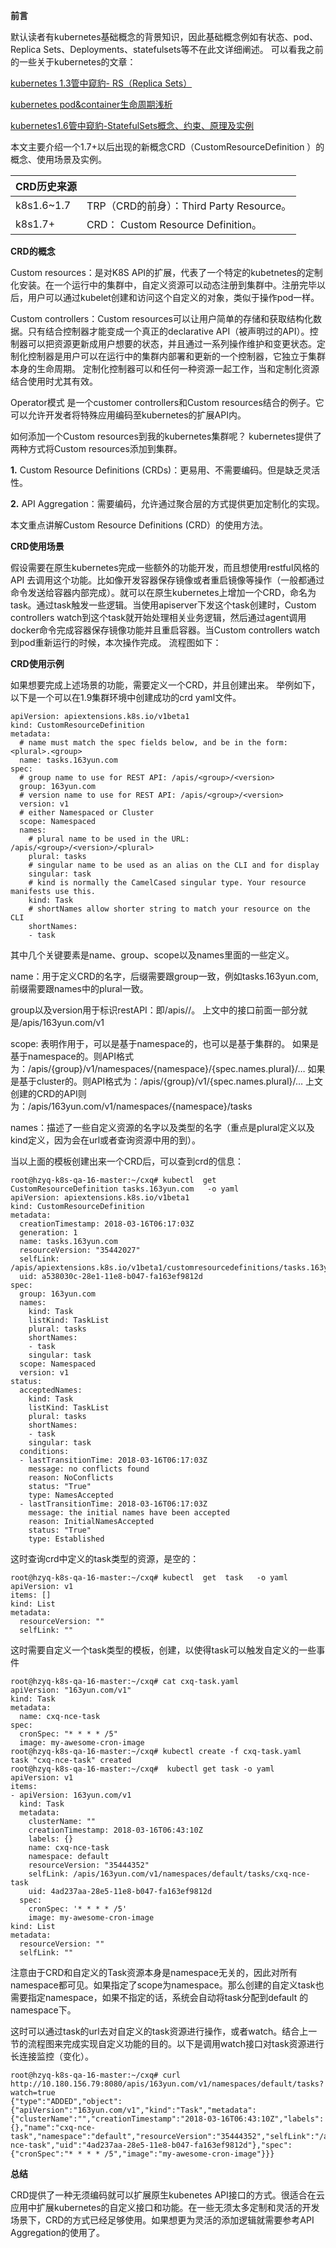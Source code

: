 **前言**

默认读者有kubernetes基础概念的背景知识，因此基础概念例如有状态、pod、Replica Sets、Deployments、statefulsets等不在此文详细阐述。 可以看我之前的一些关于kubernetes的文章：

[kubernetes 1.3管中窥豹- RS（Replica Sets）](https://sq.163yun.com/blog/article/174654699965485056)

[kubernetes pod&container生命周期浅析](https://sq.163yun.com/blog/article/173143805960052736)

[kubernetes1.6管中窥豹-StatefulSets概念、约束、原理及实例](https://sq.163yun.com/blog/article/173570389082607616)

本文主要介绍一个1.7+以后出现的新概念CRD（CustomResourceDefinition ）的概念、使用场景及实例。

| CRD历史来源 |                                          |
| ----------- | ---------------------------------------- |
| k8s1.6~1.7  | TRP（CRD的前身）：Third Party Resource。 |
| k8s1.7+     | CRD： Custom Resource Definition。       |



**CRD的概念**

Custom resources：是对K8S API的扩展，代表了一个特定的kubetnetes的定制化安装。在一个运行中的集群中，自定义资源可以动态注册到集群中。注册完毕以后，用户可以通过kubelet创建和访问这个自定义的对象，类似于操作pod一样。

Custom controllers：Custom resources可以让用户简单的存储和获取结构化数据。只有结合控制器才能变成一个真正的declarative API（被声明过的API）。控制器可以把资源更新成用户想要的状态，并且通过一系列操作维护和变更状态。定制化控制器是用户可以在运行中的集群内部署和更新的一个控制器，它独立于集群本身的生命周期。 定制化控制器可以和任何一种资源一起工作，当和定制化资源结合使用时尤其有效。

Operator模式 是一个customer controllers和Custom resources结合的例子。它可以允许开发者将特殊应用编码至kubernetes的扩展API内。

如何添加一个Custom resources到我的kubernetes集群呢？ kubernetes提供了两种方式将Custom resources添加到集群。

**1.** Custom Resource Definitions (CRDs)：更易用、不需要编码。但是缺乏灵活性。

**2.** API Aggregation：需要编码，允许通过聚合层的方式提供更加定制化的实现。

本文重点讲解Custom Resource Definitions (CRD）的使用方法。



**CRD使用场景**

假设需要在原生kubernetes完成一些额外的功能开发，而且想使用restful风格的API 去调用这个功能。比如像开发容器保存镜像或者重启镜像等操作（一般都通过命令发送给容器内部完成）。就可以在原生kubernetes上增加一个CRD，命名为task。通过task触发一些逻辑。当使用apiserver下发这个task创建时，Custom controllers watch到这个task就开始处理相关业务逻辑，然后通过agent调用docker命令完成容器保存镜像功能并且重启容器。当Custom controllers watch到pod重新运行的时候，本次操作完成。 流程图如下：





**CRD使用示例**

如果想要完成上述场景的功能，需要定义一个CRD，并且创建出来。 举例如下，以下是一个可以在1.9集群环境中创建成功的crd yaml文件。

```
apiVersion: apiextensions.k8s.io/v1beta1
kind: CustomResourceDefinition
metadata:
  # name must match the spec fields below, and be in the form: <plural>.<group>
  name: tasks.163yun.com
spec:
  # group name to use for REST API: /apis/<group>/<version>
  group: 163yun.com
  # version name to use for REST API: /apis/<group>/<version>
  version: v1
  # either Namespaced or Cluster
  scope: Namespaced
  names:
    # plural name to be used in the URL: /apis/<group>/<version>/<plural>
    plural: tasks
    # singular name to be used as an alias on the CLI and for display
    singular: task
    # kind is normally the CamelCased singular type. Your resource manifests use this.
    kind: Task
    # shortNames allow shorter string to match your resource on the CLI
    shortNames:
    - task
```

其中几个关键要素是name、group、scope以及names里面的一些定义。

name：用于定义CRD的名字，后缀需要跟group一致，例如tasks.163yun.com,前缀需要跟names中的plural一致。

group以及version用于标识restAPI：即/apis//。 上文中的接口前面一部分就是/apis/163yun.com/v1

scope: 表明作用于，可以是基于namespace的，也可以是基于集群的。 如果是基于namespace的。则API格式为：/apis/{group}/v1/namespaces/{namespace}/{spec.names.plural}/… 如果是基于cluster的。则API格式为：/apis/{group}/v1/{spec.names.plural}/… 上文创建的CRD的API则为：/apis/163yun.com/v1/namespaces/{namespace}/tasks

names：描述了一些自定义资源的名字以及类型的名字（重点是plural定义以及kind定义，因为会在url或者查询资源中用的到）。

当以上面的模板创建出来一个CRD后，可以查到crd的信息：

```
root@hzyq-k8s-qa-16-master:~/cxq# kubectl  get CustomResourceDefinition tasks.163yun.com   -o yaml 
apiVersion: apiextensions.k8s.io/v1beta1
kind: CustomResourceDefinition
metadata:
  creationTimestamp: 2018-03-16T06:17:03Z
  generation: 1
  name: tasks.163yun.com
  resourceVersion: "35442027"
  selfLink: /apis/apiextensions.k8s.io/v1beta1/customresourcedefinitions/tasks.163yun.com
  uid: a538030c-28e1-11e8-b047-fa163ef9812d
spec:
  group: 163yun.com
  names:
    kind: Task
    listKind: TaskList
    plural: tasks
    shortNames:
    - task
    singular: task
  scope: Namespaced
  version: v1
status:
  acceptedNames:
    kind: Task
    listKind: TaskList
    plural: tasks
    shortNames:
    - task
    singular: task
  conditions:
  - lastTransitionTime: 2018-03-16T06:17:03Z
    message: no conflicts found
    reason: NoConflicts
    status: "True"
    type: NamesAccepted
  - lastTransitionTime: 2018-03-16T06:17:03Z
    message: the initial names have been accepted
    reason: InitialNamesAccepted
    status: "True"
    type: Established
```

这时查询crd中定义的task类型的资源，是空的：

```
root@hzyq-k8s-qa-16-master:~/cxq# kubectl  get  task   -o yaml 
apiVersion: v1
items: []
kind: List
metadata:
  resourceVersion: ""
  selfLink: ""
```

这时需要自定义一个task类型的模板，创建，以使得task可以触发自定义的一些事件

```
root@hzyq-k8s-qa-16-master:~/cxq# cat cxq-task.yaml 
apiVersion: "163yun.com/v1"
kind: Task
metadata:
  name: cxq-nce-task
spec:
  cronSpec: "* * * * /5"
  image: my-awesome-cron-image
root@hzyq-k8s-qa-16-master:~/cxq# kubectl create -f cxq-task.yaml 
task "cxq-nce-task" created
root@hzyq-k8s-qa-16-master:~/cxq#  kubectl get task -o yaml
apiVersion: v1
items:
- apiVersion: 163yun.com/v1
  kind: Task
  metadata:
    clusterName: ""
    creationTimestamp: 2018-03-16T06:43:10Z
    labels: {}
    name: cxq-nce-task
    namespace: default
    resourceVersion: "35444352"
    selfLink: /apis/163yun.com/v1/namespaces/default/tasks/cxq-nce-task
    uid: 4ad237aa-28e5-11e8-b047-fa163ef9812d
  spec:
    cronSpec: '* * * * /5'
    image: my-awesome-cron-image
kind: List
metadata:
  resourceVersion: ""
  selfLink: ""
```

注意由于CRD和自定义的Task资源本身是namespace无关的，因此对所有namespace都可见。如果指定了scope为namespace。那么创建的自定义task也需要指定namespace，如果不指定的话，系统会自动将task分配到default 的namespace下。

这时可以通过task的url去对自定义的task资源进行操作，或者watch。结合上一节的流程图来完成实现自定义功能的目的。以下是调用watch接口对task资源进行长连接监控（变化）。



```
root@hzyq-k8s-qa-16-master:~/cxq# curl http://10.180.156.79:8080/apis/163yun.com/v1/namespaces/default/tasks?watch=true
{"type":"ADDED","object":{"apiVersion":"163yun.com/v1","kind":"Task","metadata":{"clusterName":"","creationTimestamp":"2018-03-16T06:43:10Z","labels":{},"name":"cxq-nce-task","namespace":"default","resourceVersion":"35444352","selfLink":"/apis/163yun.com/v1/namespaces/default/tasks/cxq-nce-task","uid":"4ad237aa-28e5-11e8-b047-fa163ef9812d"},"spec":{"cronSpec":"* * * * /5","image":"my-awesome-cron-image"}}}
```

**总结**

CRD提供了一种无须编码就可以扩展原生kubenetes API接口的方式。很适合在云应用中扩展kubernetes的自定义接口和功能。在一些无须太多定制和灵活的开发场景下，CRD的方式已经足够使用。如果想更为灵活的添加逻辑就需要参考API Aggregation的使用了。
